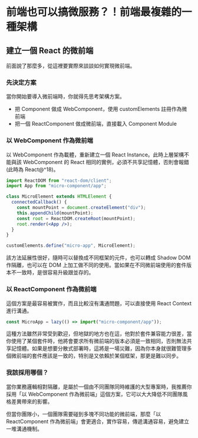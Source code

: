 # 前端也可以搞微服務？！前端最複雜的一種架構

## 建立一個 React 的微前端

前面說了那麼多，從這裡要實際來談談如何實現微前端。

### 先決定方案

當你開始要導入微前端時，你就得先思考架構方案。

- 把 Component 做成 WebComponent，使用 customElements 註冊作為微前端
- 把一個 ReactComponent 做成微前端，直接載入 Component Module

### 以 WebComponent 作為微前端

以 WebComponent 作為載體，重新建立一個 React Instance。此時上層架構不能與該 WebComponent 的 React 相同的實例，必須不共享記憶體，否則會報錯(此時為 React@^18)。

```jsx
import ReactDOM from "react-dom/client";
import App from "micro-component/app";

class MicroElement extends HTMLElement {
  connectedCallback() {
    const mountPoint = document.createElement("div");
    this.appendChild(mountPoint);
    const root = ReactDOM.createRoot(mountPoint);
    root.render(<App />);
  }
}

customElements.define("micro-app", MicroElement);
```

該方法延展性很好，隨時可以替換成不同框架的元件，也可以轉成 Shadow DOM 作隔離，也可以在 DOM 上加工做不同的使用。當如果在不同微前端使用的套件版本不一致時，是很容易升級跟並存的。

### 以 ReactComponent 作為微前端

這個方案是最容易被實作，而且比較沒有溝通問題，可以直接使用 React Context 進行溝通。

```jsx
const MicroApp = lazy(() => import("micro-component/app"));
```

這種方法雖然非常受到歡迎，但地獄的地方也在這，他對於套件兼容能力很差，當你使用了某個套件時，他將會要求所有微前端的版本必須是一致相同，否則無法共享記憶體。如果是想要分散式部署時，這將是一場災難，因為你本身就很難管理多個微前端的套件應該是一致的，特別是又依賴於某個框架，那更是難以同步。

### 我該採用哪個？

當你業務邏輯相對隔離，是屬於一個由不同團隊同時維護的大型專案時，我推薦你採用「以 WebComponent 作為微前端」這個方案，它可以大大降低不同團隊風格差異帶來的影響。

但當你團隊小，一個團隊需要碰到多塊不同功能的微前端，那麼「以 ReactComponent 作為微前端」會更適合，實作容易，傳遞溝通容易，避免建立一堆溝通機制。
